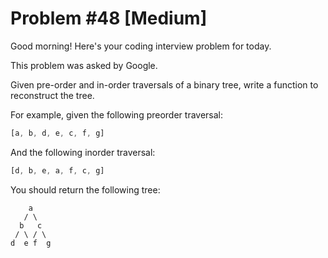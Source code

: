 # Problem #48 [Medium]  

Good morning! Here's your coding interview problem for today.  

This problem was asked by Google.  

Given pre-order and in-order traversals of a binary tree, write a function to reconstruct the tree.  

For example, given the following preorder traversal:  

```javascript
[a, b, d, e, c, f, g]
```

And the following inorder traversal:  

```javascript
[d, b, e, a, f, c, g]
```

You should return the following tree:  

```text
    a
   / \
  b   c
 / \ / \
d  e f  g
```

